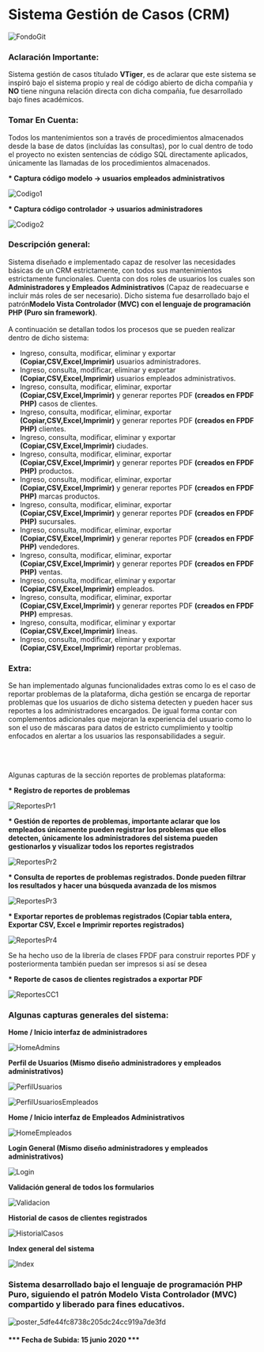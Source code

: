 # Sistema Gestión de Casos (CRM) 

![FondoGit](https://user-images.githubusercontent.com/44457989/84718988-573e8a80-af37-11ea-9b21-1995308506bf.png)

<h3>Aclaración Importante:</h3>
<p>Sistema gestión de casos títulado <b>VTiger</b>, es de aclarar que este sistema se inspiró bajo el sistema propio y real de código abierto de dicha compañia y <b>NO</b> tiene ninguna relación directa con dicha compañia, fue desarrollado bajo fines académicos.</p>


<h3>Tomar En Cuenta:</h3>

<p>Todos los mantenimientos son a través de procedimientos almacenados desde la base de datos (incluídas las consultas), por lo cual dentro de todo el proyecto no existen sentencias de código SQL directamente aplicados, únicamente las llamadas de los procedimientos almacenados.</p>

<p><b>* Captura código modelo -> usuarios empleados administrativos</b></p>


![Codigo1](https://user-images.githubusercontent.com/44457989/84733532-b7dfbe80-af5b-11ea-96ba-cca955a6acc8.png)


<p><b>* Captura código controlador -> usuarios administradores</b></p>


![Codigo2](https://user-images.githubusercontent.com/44457989/84733706-3c324180-af5c-11ea-858d-1dcffef26d62.png)


<h3>Descripción general:</h3>
<p>Sistema diseñado e implementado capaz de resolver las necesidades básicas de un CRM estrictamente, con todos sus mantenimientos estrictamente funcionales. Cuenta con dos roles de usuarios los cuales son <b>Administradores y Empleados Administrativos</b> (Capaz de readecuarse e incluir más roles de ser necesario). Dicho sistema fue desarrollado bajo el patrón<b>Modelo Vista Controlador (MVC) con el lenguaje de programación PHP (Puro sin framework)</b>.<br><br>A continuación se detallan todos los procesos que se pueden realizar dentro de dicho sistema:</p>
<ul>
  <li>Ingreso, consulta, modificar, eliminar y exportar <b>(Copiar,CSV,Excel,Imprimir)</b> usuarios administradores.</li>
  <li>Ingreso, consulta, modificar, eliminar y exportar <b>(Copiar,CSV,Excel,Imprimir)</b> usuarios empleados administrativos.</li>
  <li>Ingreso, consulta, modificar, eliminar, exportar <b>(Copiar,CSV,Excel,Imprimir)</b> y generar reportes PDF <b>(creados en FPDF PHP)</b> casos de clientes.</li>
   <li>Ingreso, consulta, modificar, eliminar, exportar <b>(Copiar,CSV,Excel,Imprimir)</b> y generar reportes PDF <b>(creados en FPDF PHP)</b> clientes.</li>
  <li>Ingreso, consulta, modificar, eliminar y exportar <b>(Copiar,CSV,Excel,Imprimir)</b> ciudades.</li>
  <li>Ingreso, consulta, modificar, eliminar, exportar <b>(Copiar,CSV,Excel,Imprimir)</b> y generar reportes PDF <b>(creados en FPDF PHP)</b> productos.</li>
  <li>Ingreso, consulta, modificar, eliminar, exportar <b>(Copiar,CSV,Excel,Imprimir)</b> y generar reportes PDF <b>(creados en FPDF PHP)</b> marcas productos.</li>
  <li>Ingreso, consulta, modificar, eliminar, exportar <b>(Copiar,CSV,Excel,Imprimir)</b> y generar reportes PDF <b>(creados en FPDF PHP)</b> sucursales.</li>
  <li>Ingreso, consulta, modificar, eliminar, exportar <b>(Copiar,CSV,Excel,Imprimir)</b> y generar reportes PDF <b>(creados en FPDF PHP)</b> vendedores.</li>
  <li>Ingreso, consulta, modificar, eliminar, exportar <b>(Copiar,CSV,Excel,Imprimir)</b> y generar reportes PDF <b>(creados en FPDF PHP)</b> ventas.</li>
  <li>Ingreso, consulta, modificar, eliminar y exportar <b>(Copiar,CSV,Excel,Imprimir)</b> empleados.</li>
  <li>Ingreso, consulta, modificar, eliminar, exportar <b>(Copiar,CSV,Excel,Imprimir)</b> y generar reportes PDF <b>(creados en FPDF PHP)</b> empresas.</li>
  <li>Ingreso, consulta, modificar, eliminar y exportar <b>(Copiar,CSV,Excel,Imprimir)</b> líneas.</li>
  <li>Ingreso, consulta, modificar, eliminar y exportar <b>(Copiar,CSV,Excel,Imprimir)</b> reportar problemas.</li>
  </ul>
  
  
  <h3>Extra:</h3>
  <p>Se han implementado algunas funcionalidades extras como lo es el caso de reportar problemas de la plataforma, dicha gestión se encarga de reportar problemas que los usuarios de dicho sistema detecten y pueden hacer sus reportes a los administradores encargados. De igual forma contar con complementos adicionales que mejoran la experiencia del usuario como lo son el uso de máscaras para datos de estricto cumplimiento y tooltip enfocados en alertar a los usuarios las responsabilidades a seguir.</p>
  <br><br>
  <p>Algunas capturas de la sección reportes de problemas plataforma:</p>
  
  <p><b>* Registro de reportes de problemas</b></p>
  
  
  ![ReportesPr1](https://user-images.githubusercontent.com/44457989/84720549-8e169f80-af3b-11ea-80f1-e8112e42cb9b.png)
  
  
  <p><b>* Gestión de reportes de problemas, importante aclarar que los empleados únicamente pueden registrar los problemas que ellos detecten, únicamente los administradores del sistema pueden gestionarlos y visualizar todos los reportes registrados</b></p>
  
  
  ![ReportesPr2](https://user-images.githubusercontent.com/44457989/84720623-c7e7a600-af3b-11ea-8bd9-e9382f7c17e3.png)

  
  <p><b>* Consulta de reportes de problemas registrados. Donde pueden filtrar los resultados y hacer una búsqueda avanzada de los mismos</b></p>
  
  
  ![ReportesPr3](https://user-images.githubusercontent.com/44457989/84720751-26ad1f80-af3c-11ea-95ad-5623aa434c50.png)
  
  
  
  <p><b>* Exportar reportes de problemas registrados (Copiar tabla entera, Exportar CSV, Excel e Imprimir reportes registrados)</b></p>
  
  
  ![ReportesPr4](https://user-images.githubusercontent.com/44457989/84720889-899eb680-af3c-11ea-84be-eefacfdea37d.png)
  
  
  
  <p>Se ha hecho uso de la librería de clases FPDF para construir reportes PDF y posteriormenta también puedan ser impresos si así se desea</p>
  
  
  <p><b>* Reporte de casos de clientes registrados a exportar PDF</b></p>
  
  
  ![ReportesCC1](https://user-images.githubusercontent.com/44457989/84721218-60caf100-af3d-11ea-9b81-b1c774630976.png)
  
  
  
  <h3>Algunas capturas generales del sistema:</h3>
  
  
  <p><b>Home / Inicio interfaz de administradores</b></p>
  
  
  ![HomeAdmins](https://user-images.githubusercontent.com/44457989/84721408-d636c180-af3d-11ea-8628-b8f44f333867.png)
  
  
  
  <p><b>Perfil de Usuarios (Mismo diseño administradores y empleados administrativos)</b></p>
  
  
  
  ![PerfilUsuarios](https://user-images.githubusercontent.com/44457989/84721509-18600300-af3e-11ea-9af9-605a79a5e1ac.png)
  
  
  ![PerfilUsuariosEmpleados](https://user-images.githubusercontent.com/44457989/84721677-72f95f00-af3e-11ea-8082-d2a408912f02.png)
  
  
  
   <p><b>Home / Inicio interfaz de Empleados Administrativos</b></p>
   
   
   ![HomeEmpleados](https://user-images.githubusercontent.com/44457989/84721770-a50ac100-af3e-11ea-89b4-305e4679c42e.png)
   
   
   
   
   <p><b>Login General (Mismo diseño administradores y empleados administrativos)</b></p>
   
   
   
   ![Login](https://user-images.githubusercontent.com/44457989/84721978-32e6ac00-af3f-11ea-8a98-375fcbf00782.png)
   
   
   
   
   <p><b>Validación general de todos los formularios</b></p>
   
   
   
   ![Validacion](https://user-images.githubusercontent.com/44457989/84722153-a5f02280-af3f-11ea-828f-8648cc22af1c.png)
   
   
   
   
  <p><b>Historial de casos de clientes registrados</b></p>
  
  
  ![HistorialCasos](https://user-images.githubusercontent.com/44457989/84722259-e8b1fa80-af3f-11ea-9b64-94c9a06cb9a5.png)
  
  
  
  <p><b>Index general del sistema</b></p>
  
  
  ![Index](https://user-images.githubusercontent.com/44457989/84722359-3595d100-af40-11ea-9dba-1141d7dbf382.png)



<h3>Sistema desarrollado bajo el lenguaje de programación PHP Puro, siguiendo el patrón Modelo Vista Controlador (MVC) compartido y liberado para fines educativos.</h3>




![poster_5dfe44fc8738c205dc24cc919a7de3fd](https://user-images.githubusercontent.com/44457989/84722426-6d047d80-af40-11ea-8a6d-31b4466c1c08.png)




<h4>*** Fecha de Subida: 15 junio 2020 ***</h4>
